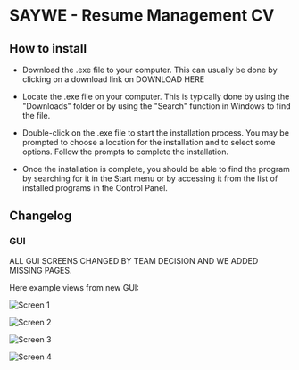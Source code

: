 # SAYWE - Resume Management CV

## How to install

* Download the .exe file to your computer. This can usually be done by clicking on a download link on DOWNLOAD HERE

* Locate the .exe file on your computer. This is typically done by using the "Downloads" folder or by using the "Search" function in Windows to find the file.

* Double-click on the .exe file to start the installation process. You may be prompted to choose a location for the installation and to select some options. Follow the prompts to complete the installation.

* Once the installation is complete, you should be able to find the program by searching for it in the Start menu or by accessing it from the list of installed programs in the Control Panel.

## Changelog

### GUI
ALL GUI SCREENS CHANGED BY TEAM DECISION AND WE ADDED MISSING PAGES.

Here example views from new GUI:

![Screen 1](https://kadirz.com/college/1.jpeg)

![Screen 2](https://kadirz.com/college/1.jpeg)

![Screen 3](https://kadirz.com/college/1.jpeg)

![Screen 4](https://kadirz.com/college/1.jpeg)


